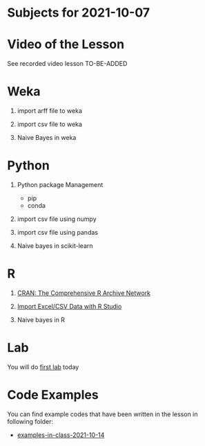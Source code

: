 # Subjects for 2021-10-07

# Video of the Lesson

See recorded video lesson TO-BE-ADDED


# Weka

1. import arff file to weka
2. import csv file to weka

3. Naive Bayes in weka




# Python

1. Python package Management
    - pip
    - conda

2. import csv file using numpy


3. import csv file using pandas

4. Naive bayes in scikit-learn


# R 

1. [CRAN: The Comprehensive R Archive Network](../course-content/CRAN.md)
2. [Import Excel/CSV Data with R Studio](../course-content/import-excel-data-in-rstudio)

3. Naive bayes in R


# Lab

You will do [first lab](../course-content/labs/lab-01.md) today


# Code Examples

You can find example codes that have been written in the lesson in following folder:
 - [examples-in-class-2021-10-14](source-files-2021/2020-10-14.zip)



